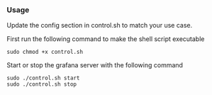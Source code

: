 ### Usage

Update the config section in control.sh to match your use case.

First run the following command to make the shell script executable
```
sudo chmod +x control.sh
```

Start or stop the grafana server with the following command
```
sudo ./control.sh start
sudo ./control.sh stop
```
